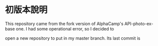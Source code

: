 # 初版本說明

This repository came from the fork version of AlphaCamp's API-photo-ex-base one. I had some operational error, so I decided to 

open a new repository to put in my master branch. Its last commit is [](https://i.imgur.com/wTeGB4g.png)
